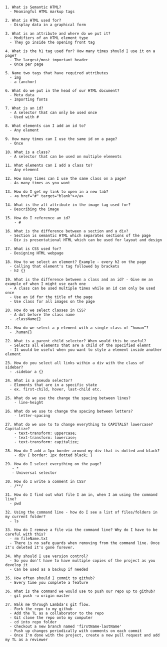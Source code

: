     1. What is Semantic HTML? 
      - Meaningful HTML markup tags
      
    2. What is HTML used for? 
      - Display data in a graphical form 
      
    3. What is an attribute and where do we put it? 
      - Modifiers of an HTML element type
      - They go inside the opening front tag
      
    4. What is the h1 tag used for? How many times should I use it on a page?
      - The largest/most important header
      - Once per page 
      
    5. Name two tags that have required attributes
      - img 
      - a (anchor)
    
    6. What do we put in the head of our HTML document? 
      - Meta data 
      - Importing fonts 
    
    7. What is an id? 
      - A selector that can only be used once 
      - Used with # 
    
    8. What elements can I add an id to? 
      - Any element 
    
    9. How many times can I use the same id on a page? 
      - Once 
    
    10. What is a class? 
      - A selector that can be used on multiple elements
    
    11. What elements can I add a class to? 
      - Any element
    
    12. How many times can I use the same class on a page? 
      - As many times as you want
    
    13. How do I get my link to open in a new tab?
      - <a href="#" target="blank"></a>
    
    14. What is the alt attribute in the image tag used for? 
      - Describing the image 
    
    15. How do I reference an id?
        - # 
    
    16. What is the difference between a section and a div?
      - Section is semantic HTML which separates sections of the page 
      - Div is presentational HTML which can be used for layout and design
    
    17. What is CSS used for? 
      - Designing HTML webpage 
    
    18. How to we select an element? Example - every h2 on the page
      - Calling that element's tag followed by brackets 
      - h2 {}
    
    19. What is the difference between a class and an id? - Give me an example of when I might use each one
      - A class can be used multiple times while an id can only be used once 
      - Use an id for the title of the page 
      - Use class for all images on the page 
    
    20. How do we select classes in CSS?
      - A dot before the class name
      - .className{}
    
    21. How do we select a p element with a single class of “human”?
      - .human{}
    
    22. What is a parent child selector? When would this be useful? 
      - Selects all elements that are a child of the specified elemnt
      - It would be useful when you want to style a element inside another element
    
    23. How do you select all links within a div with the class of sidebar?
      - .sidebar a {}
    
    24. What is a pseudo selector?
      - Elements that are in a specific state 
      - ex. first-child, hover, last-child etc. 
    
    25. What do we use the change the spacing between lines?
        - line-height 
    
    26. What do we use to change the spacing between letters?
        - letter-spacing 
        
    27. What do we use to to change everything to CAPITALS? lowercase? Capitalize?
        - text-transform: uppercase;
        - text-transform: lowercase;
        - text-transform: capitalize;
    
    28. How do I add a 1px border around my div that is dotted and black?
        - div { border: 1px dotted black; }
    
    29. How do I select everything on the page? 
       - * 
       - Universal selector
    
    30. How do I write a comment in CSS?
      - /**/
    
    31. How do I find out what file I am in, when I am using the command line? 
      - pwd
    
    32. Using the command line - how do I see a list of files/folders in my current folder?
      - ls 
    
    33. How do I remove a file via the command line? Why do I have to be careful with this? 
      - rm fileName.txt
      - There is no safe guards when removing from the command line. Once it's deleted it's gone forever. 
    
    34. Why should I use version control? 
      - So you don't have to have multiple copies of the project as you develop it 
      - Can be used as a backup if needed
    
    35. How often should I commit to github?
      - Every time you complete a feature 
    
    36. What is the command we would use to push our repo up to github? 
      - git push -u origin master 
    
    37. Walk me through Lambda's git flow. 
      - Fork the repo to my github
      - Add the TL as a collaborator to the repo
      - Git clone the repo onto my computer 
      - cd into repo folder
      - Checkout a new branch named 'firstName-lastName'
      - Push up changes periodically with comments on each commit
      - Once I'm done with the project, create a new pull request and add my TL as a reviewer
    
